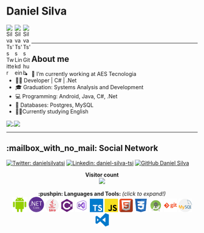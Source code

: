 # Daniel Silva

<a href="https://twitter.com/danielsilvatsi">
  <img align="left" alt="SilvaTs's Twitter" width="22px" src="https://cdn.jsdelivr.net/npm/simple-icons@v3/icons/twitter.svg" />
</a>
<a href="https://linkedin.com/in/daniel-silva-tsi">
  <img align="left" alt="SilvaTs's Linkdein" width="22px" src="https://cdn.jsdelivr.net/npm/simple-icons@v3/icons/linkedin.svg" />
</a>
<a href="https://github.com/SilvaTs">
  <img align="left" alt="SilvaTs's Github" width="22px" src="https://cdn.jsdelivr.net/npm/simple-icons@v3/icons/github.svg" />
</a>

<br/>
<br/>

--------------------------
## About me

- 🔭 I’m currently working at AES Tecnologia
- 👨‍💻 Developer | C# | .Net 
- 🎓 Graduation: Systems Analysis and Development
- 💻 Programming: Android, Java, C#, .Net
- 💾 Databases: Postgres, MySQL 
- 🧑‍🎓Currently studying English


<a href="https://github.com/SilvaTs">
  <img align="center" src="https://github-readme-stats.vercel.app/api?username=SilvaTs&show_icons=true&count_private=true&theme=chartreuse-dark"/>
</a>

<a href="https://github.com/SilvaTs?tab=repositories">
  <img align="center" src="https://github-readme-stats.vercel.app/api/top-langs/?username=SilvaTs&theme=chartreuse-dark" />
</a>

***

<p align="center"> 
  <h2>:mailbox_with_no_mail: Social Network</h2>

[![Twitter: danielsilvatsi](https://img.shields.io/twitter/follow/danielsilvatsi?style=social)](https://twitter.com/danielsilvatsi)
[![Linkedin: daniel-silva-tsi](https://img.shields.io/badge/-daniel-blue?style=flat-square&logo=Linkedin&logoColor=white&link=https://www.linkedin.com/in/daniel-silva-tsi/)](https://www.linkedin.com/in/daniel-silva-tsi/)
[![GitHub Daniel Silva](https://img.shields.io/github/followers/SilvaTs?label=follow&style=social)](https://github.com/SilvaTs)

</p>
 
 <p align="center"> 
  <b>Visitor count</b><br>
  <img src="https://profile-counter.glitch.me/SilvaTs/count.svg" />
</p>

 <p align="center">
  <b>:pushpin: Languages and Tools: </b> <i>(click to expand!)</i>
  <br />

  <!-- ### Languages and Tools: -->
  <span title="Android">
  <img alt="Android" width="40px" src="https://raw.githubusercontent.com/SilvaTs/SilvaTs/master/icons/android.svg"/>
  </span>

  <span title=".Net">
  <img alt="NetCoreLogo" width="40px" src="https://raw.githubusercontent.com/SilvaTs/SilvaTs/master/icons/NetCoreLogo.png"/>
  </span>

 <span title="Java">
  <img alt="Java" width="35px" src="https://raw.githubusercontent.com/SilvaTs/SilvaTs/master/icons/java.svg"/>
  </span>

  <span title="C#">
  <img alt="C#" width="35px" src="https://raw.githubusercontent.com/SilvaTs/SilvaTs/master/icons/csharp.png"/>
  </span>
  <span title="Visual Studio">
  <img alt="Visual Studio" width="35px" src="https://raw.githubusercontent.com/SilvaTs/SilvaTs/master/icons/visual-studio.png"/>
  </span>
  
  <span title="Typescript">
  <img alt="Typescript" width="35px" src="https://raw.githubusercontent.com/SilvaTs/SilvaTs/master/icons/typescript.svg"/>
  </span>

  <span title="Javascript">
  <img alt="Javascript" width="35px" src="https://raw.githubusercontent.com/SilvaTs/SilvaTs/master/icons/javascript.svg"/>
  </span>
  <span title="HTML">
  <img alt="HTML" width="35px" src="https://raw.githubusercontent.com/SilvaTs/SilvaTs/master/icons/html.svg"/>
  </span>
  <span title="CSS">
  <img alt="CSS" width="35px" src="https://raw.githubusercontent.com/SilvaTs/SilvaTs/master/icons/css.svg"/>
  </span>
  <span title="Android Studio">
  <img alt="Android Studio" width="35px" src="https://raw.githubusercontent.com/SilvaTs/SilvaTs/master/icons/androidstudio.png"/>
  </span>

  <span title="Git">
  <img alt="Git" width="35px" src="https://raw.githubusercontent.com/SilvaTs/SilvaTs/master/icons/git.svg"/>
  </span>

  <span title="Mysql">
  <img alt="Mysql" width="35px" src="https://raw.githubusercontent.com/SilvaTs/SilvaTs/master/icons/mysql.svg"/>
  </span>

  <span title="Vs Code">
  <img alt="Vs Code" width="35px" src="https://raw.githubusercontent.com/SilvaTs/SilvaTs/master/icons/vs-code.svg"/>
  </span>

  <br />
</div>
